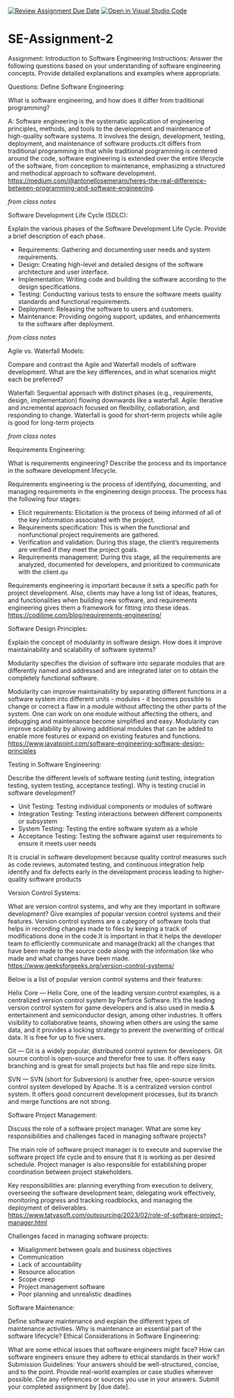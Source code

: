 [![Review Assignment Due Date](https://classroom.github.com/assets/deadline-readme-button-24ddc0f5d75046c5622901739e7c5dd533143b0c8e959d652212380cedb1ea36.svg)](https://classroom.github.com/a/-ucQIGTc)
[![Open in Visual Studio Code](https://classroom.github.com/assets/open-in-vscode-718a45dd9cf7e7f842a935f5ebbe5719a5e09af4491e668f4dbf3b35d5cca122.svg)](https://classroom.github.com/online_ide?assignment_repo_id=15197635&assignment_repo_type=AssignmentRepo)
# SE-Assignment-2
Assignment: Introduction to Software Engineering
Instructions:
Answer the following questions based on your understanding of software engineering concepts. Provide detailed explanations and examples where appropriate.

Questions:
Define Software Engineering:

What is software engineering, and how does it differ from traditional programming?

A: Software engineering is  the systematic application of engineering principles, methods, and tools to the development and maintenance of high-quality software systems. It involves the design, development, testing, deployment, and maintenance of software products.cIt differs from traditional programming in that while traditional programming is centered around the code, software engineering is extended over the entire lifecycle of the software, from conception to maintenance, emphasizing a structured and methodical approach to software development. https://medium.com/@antonellosemeraro/heres-the-real-difference-between-programming-and-software-engineering.

*from class notes*

Software Development Life Cycle (SDLC):

Explain the various phases of the Software Development Life Cycle. Provide a brief description of each phase.

- Requirements: Gathering and documenting user needs and system requirements.
- Design: Creating high-level and detailed designs of the software architecture and user interface.
- Implementation: Writing code and building the software according to the design specifications.
- Testing: Conducting various tests to ensure the software meets quality standards and functional requirements.
- Deployment: Releasing the software to users and customers.
- Maintenance: Providing ongoing support, updates, and enhancements to the software after deployment.

*from class notes*

Agile vs. Waterfall Models:

Compare and contrast the Agile and Waterfall models of software development.
What are the key differences, and in what scenarios might each be preferred?

Waterfall: Sequential approach with distinct phases (e.g., requirements, design, implementation) flowing downwards like a waterfall.
Agile: Iterative and incremental approach focused on flexibility, collaboration, and responding to change.
Waterfall is good for short-term projects while agile is good for long-term projects

*from class notes*

Requirements Engineering:

What is requirements engineering? Describe the process and its importance in the software development lifecycle.

Requirements engineering is the process of identifying, documenting, and managing requirements in the engineering design process. 
The process has the following four stages:
- Elicit requirements: Elicitation is the process of being informed of all of the key information associated with the project.
- Requirements specification: This is when the functional and nonfunctional project requirements are gathered.
- Verification and validation: During this stage, the client’s requirements are verified if they meet the project goals.
- Requirements management: During this stage, all the requirements are analyzed, documented for developers, and prioritized to communicate with the client.qu

Requirements engineering is important because it sets a specific path for project development. Also, clients may have a long list of ideas, features, and functionalities when building new software, and requirements engineering gives them a framework for fitting into these ideas.
https://codilime.com/blog/requirements-engineering/

Software Design Principles:

Explain the concept of modularity in software design. How does it improve maintainability and scalability of software systems?

Modularity specifies the division of software into separate modules that are differently named and addressed and are integrated later on to obtain the completely functional software. 

Modularity can improve maintainability by separating different functions in a software system into different units - modules - it becomes possible to change or correct a flaw in a module without affecting the other parts of the system. One can work on one module without affecting the others, and debugging and maintenance become simplified and easy. Modularity can improve scalability by allowing additional modules that can be added to enable more features or expand on existing features and functions. https://www.javatpoint.com/software-engineering-software-design-principles

Testing in Software Engineering:

Describe the different levels of software testing (unit testing, integration testing, system testing, acceptance testing). Why is testing crucial in software development?

- Unit Testing: Testing individual components or modules of software
- Integration Testing: Testing interactions between different components or subsystem
- System Testing: Testing the entire software system as a whole
- Acceptance Testing: Testing the software against user requirements to ensure it meets user needs

It is crucial in software development because quality control measures such as code reviews, automated testing, and continuous integration help identify and fix defects early in the development process leading to higher-quality software products

Version Control Systems:

What are version control systems, and why are they important in software development? Give examples of popular version control systems and their features.
Version control systems are a category of software tools that helps in recording changes made to files by keeping a track of modifications done in the code.It is important in that it helps the developer team to efficiently communicate and manage(track) all the changes that have been made to the source code along with the information like who made and what changes have been made. https://www.geeksforgeeks.org/version-control-systems/

Below is a list of popular version control systems and their features:

Helix Core — Helix Core, one of the leading version control examples, is a centralized version control system by Perforce Software. It’s the leading version control system for game developers and is also used in media & entertainment and semiconductor design, among other industries. It offers visibility to collaborative teams, showing when others are using the same data, and it provides a locking strategy to prevent the overwriting of critical data. It is free for up to five users.

Git — Git is a widely popular, distributed control system for developers. Git source control is open-source and therefor free to use. It offers easy branching and is great for small projects but has file and repo size limits.

SVN — SVN (short for Subversion) is another free, open-source version control system developed by Apache. It is a centralized version control system. It offers good concurrent development processes, but its branch and merge functions are not strong.

Software Project Management:

Discuss the role of a software project manager. What are some key responsibilities and challenges faced in managing software projects?

The main role of software project manager is to execute and supervise the software project life cycle and to ensure that it is working as per desired schedule. Project manager is also responsible for establishing proper coordination between project stakeholders.

Key responsibilities are: planning everything from execution to delivery, overseeing the software development team, delegating work effectively, monitoring progress and tracking roadblocks, and managing the deployment of deliverables. 
https://www.tatvasoft.com/outsourcing/2023/02/role-of-software-project-manager.html

Challenges faced in managing software projects:
- Misalignment between goals and business objectives 
- Communication 
- Lack of accountability 
- Resource allocation 
- Scope creep
- Project management software
- Poor planning and unrealistic deadlines 

Software Maintenance:

Define software maintenance and explain the different types of maintenance activities. Why is maintenance an essential part of the software lifecycle?
Ethical Considerations in Software Engineering:

What are some ethical issues that software engineers might face? How can software engineers ensure they adhere to ethical standards in their work?
Submission Guidelines:
Your answers should be well-structured, concise, and to the point.
Provide real-world examples or case studies wherever possible.
Cite any references or sources you use in your answers.
Submit your completed assignment by [due date].
